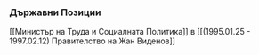 ### Държавни Позиции
[[Министър на Труда и Социалната Политика]] в [[(1995.01.25 - 1997.02.12) Правителство на Жан Виденов]]